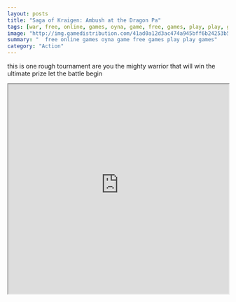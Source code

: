 ```yaml
---
layout: posts
title: "Saga of Kraigen: Ambush at the Dragon Pa"
tags: [war, free, online, games, oyna, game, free, games, play, play, games]
image: "http://img.gamedistribution.com/41ad0a12d3ac474a945bff6b24253b58.jpg"
summary: "  free online games oyna game free games play play games"
category: "Action"
---
```


this is one rough tournament are you the mighty warrior that will win the ultimate prize let the battle begin

<iframe width="100%" height="480px;" src="http://html5.gamedistribution.com/41ad0a12d3ac474a945bff6b24253b58/"></iframe>